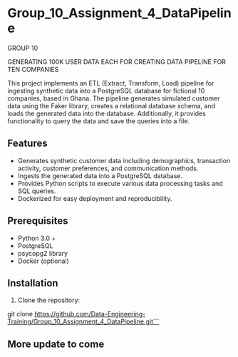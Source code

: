 # Group_10_Assignment_4_DataPipeline
GROUP 10 

GENERATING 100K USER DATA EACH  FOR CREATING DATA PIPELINE FOR TEN COMPANIES


This project implements an ETL (Extract, Transform, Load) pipeline for ingesting synthetic data into a PostgreSQL database for  fictional 10 companies, based in Ghana. The pipeline generates simulated customer data using the Faker library, creates a relational database schema, and loads the generated data into the database. Additionally, it provides functionality to query the data and save the queries into a file.

## Features

- Generates synthetic customer data including demographics, transaction activity, customer preferences, and communication methods.
- Ingests the generated data into a PostgreSQL database.
- Provides Python scripts to execute various data processing tasks and SQL queries.
- Dockerized for easy deployment and reproducibility.

## Prerequisites

- Python 3.0 +
- PostgreSQL
- psycopg2 library
- Docker (optional)

## Installation

1. Clone the repository:
   
git clone https://github.com/Data-Engineering-Training/Group_10_Assignment_4_DataPipeline.git```

## More update to come

